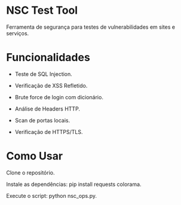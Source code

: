 # NSC Test Tool
Ferramenta de segurança para testes de vulnerabilidades em sites e serviços.

# Funcionalidades
- Teste de SQL Injection.

- Verificação de XSS Refletido.

- Brute force de login com dicionário.

- Análise de Headers HTTP.

- Scan de portas locais.

- Verificação de HTTPS/TLS.

# Como Usar
Clone o repositório.

Instale as dependências: pip install requests colorama.

Execute o script: python nsc_ops.py.
